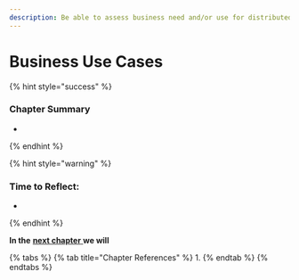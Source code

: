```yaml
---
description: Be able to assess business need and/or use for distributed ledger technologies
---
```


# Business Use Cases

{% hint style="success" %}
### **Chapter Summary**

* 
{% endhint %}

{% hint style="warning" %}
### **Time to Reflect:**

* 
{% endhint %}

**In the** [**next chapter** ](https://learn.accrubit.com/blockchain-for-business/business-use-cases)**we will** 

{% tabs %}
{% tab title="Chapter References" %}
1. 
{% endtab %}
{% endtabs %}

